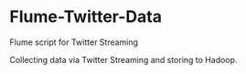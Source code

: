 Flume-Twitter-Data
==================

Flume script for Twitter Streaming

Collecting data via Twitter Streaming and storing to Hadoop.
